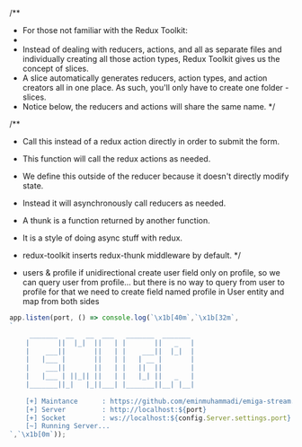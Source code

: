 /\*\*

- For those not familiar with the Redux Toolkit:
-
- Instead of dealing with reducers, actions, and all as separate files and individually creating all those action types, Redux Toolkit gives us the concept of slices.
- A slice automatically generates reducers, action types, and action creators all in one place. As such, you'll only have to create one folder - slices.
- Notice below, the reducers and actions will share the same name.
  \*/

/\*\*

- Call this instead of a redux action directly in order to submit the form.
- This function will call the redux actions as needed.
- We define this outside of the reducer because it doesn't directly modify state.
- Instead it will asynchronously call reducers as needed.
- A thunk is a function returned by another function.
- It is a style of doing async stuff with redux.
- redux-toolkit inserts redux-thunk middleware by default.
  \*/


- users & profile
if unidirectional create user field only on profile, so we can query user from profile...
but there is no way to query from user to profile
for that we need to create field named profile in User entity and map from both sides


```js
app.listen(port, () => console.log(`\x1b[40m`,`\x1b[32m`,
`
     _______  __   __  ___   _______  _______ 
    |       ||  |_|  ||   | |       ||   _   |
    |    ___||       ||   | |    ___||  |_|  |
    |   |___ |       ||   | |   | __ |       |
    |    ___||       ||   | |   ||  ||       |
    |   |___ | ||_|| ||   | |   |_| ||   _   |
    |_______||_|   |_||___| |_______||__| |__|
 
    [+] Maintance      : https://github.com/eminmuhammadi/emiga-stream.git
    [+] Server         : http://localhost:${port}
    [+] Socket         : ws://localhost:${config.Server.settings.port}
    [~] Running Server...
`,`\x1b[0m`));
```
